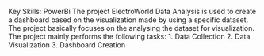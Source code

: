 Key Skills: PowerBi
The project ElectroWorld Data Analysis is used to create a dashboard based on the visualization made by using a specific dataset. 
The project basically focuses on the analysing the dataset for visualization. 
The project mainly performs the following tasks: 1. Data Collection 2. Data Visualization 3. Dashboard Creation
